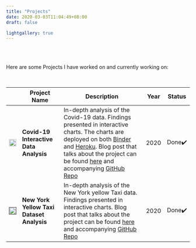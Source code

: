 ```yaml
---
title: "Projects"
date: 2020-03-03T11:04:49+08:00
draft: false

lightgallery: true
---
```

<br><br>

Here are some Projects I have worked on and currently working on: 

<br>

|| Project Name | Description | Year | Status |
|----| ------ | ----------- | ------|-------------|
|<a href="https://github.com/arebimohammed/Covid-19-Analysis" ><img style = "width:100%" src="/posts/COVID19- An Interactive Analysis/Coronavirus-SARS-CoV-2.jpg"></a>| **Covid-19 Interactive Data Analysis**   | In-depth analysis of the Covid-19 data. Findings presented in interactive charts. The charts are deployed on both [Binder](https://mybinder.org/v2/gh/arebimohammed/Covid-19-Analysis/master?urlpath=voila%2Frender%2FML-Covid19-Interact-app.ipynb) and [Heroku](https://covid19-interactive-app.herokuapp.com/). Blog post that talks about the project can be found [here](/covid19-interactive-analysis) and accompanying [GitHub Repo](https://github.com/arebimohammed/Covid-19-Analysis) | 2020 | Done✔️
|<a href="" ><img style = "width:100%" src="/posts/New-York-Taxi-Analysis/new-york.jpeg"></a>| **New York Yellow Taxi Dataset Analysis**   | In-depth analysis of the New York yellow Taxi data. Findings presented in interactive charts. Blog post that talks about the project can be found [here]() and accompanying [GitHub Repo]() | 2020 | Done✔️
